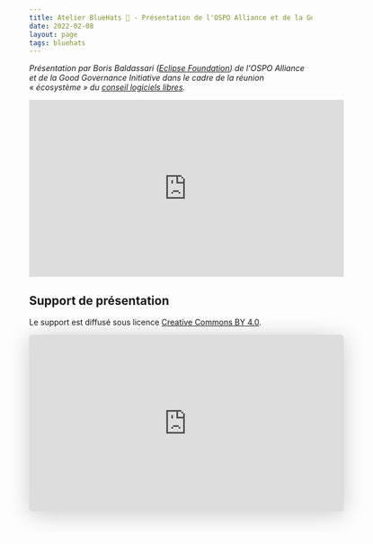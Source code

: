 ```yaml
---
title: Atelier BlueHats 🧢 - Présentation de l'OSPO Alliance et de la Good Governance Initiative
date: 2022-02-08
layout: page
tags: bluehats
---
```


*Présentation par Boris Baldassari ([Eclipse Foundation](https://www.eclipse.org/org/foundation/)) de l'OSPO Alliance et de la Good Governance Initiative dans le cadre de la réunion « écosystème » du [conseil logiciels libres](https://man.sr.ht/~codegouvfr/logiciels-libres/conseil-logiciels-libres.md).*

<iframe title="Atelier BlueHats: OW2 et la Good Governance Initiative" src="https://tube.numerique.gouv.fr/videos/embed/44e49612-cd95-4b4a-9a3b-bbf921957152" allowfullscreen="" sandbox="allow-same-origin allow-scripts allow-popups" width="560" height="315" frameborder="0"></iframe>

## Support de présentation

Le support est diffusé sous licence [Creative Commons BY 4.0](https://creativecommons.org/licenses/by/4.0/).

<iframe class="speakerdeck-iframe" style="border: 0px none; background: rgba(0, 0, 0, 0.1) none repeat scroll 0% 0% padding-box; margin: 0px; padding: 0px; border-radius: 6px; box-shadow: rgba(0, 0, 0, 0.2) 0px 5px 40px; width: 560px; height: 315px;" src="https://speakerdeck.com/player/21c4dc45be8a43b187dd44bcd7aa1481" title="OSPO Alliance - The Good Governance Initiative" allowfullscreen="true" mozallowfullscreen="true" webkitallowfullscreen="true" data-ratio="1.7777777777777777" frameborder="0"></iframe>


